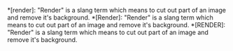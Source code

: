 *[render]: "Render" is a slang term which means to cut out part of an image and remove it's background.
*[Render]: "Render" is a slang term which means to cut out part of an image and remove it's background.
*[RENDER]: "Render" is a slang term which means to cut out part of an image and remove it's background.
